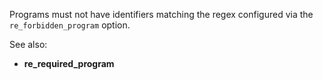 Programs must not have identifiers matching the regex configured via the
`re_forbidden_program` option.

See also:
- **re_required_program**
